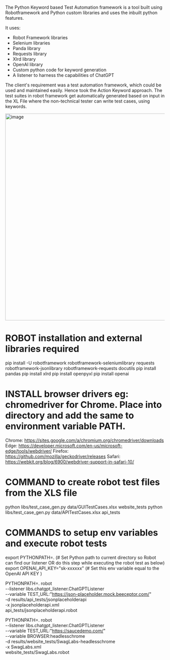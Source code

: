 
The Python Keyword based Test Automation framework is a tool built using Robotframework and Python custom libraries and uses the inbuilt python features.

It uses:
* Robot Framework libraries
* Selenium libraries
* Panda library
* Requests library 
* Xlrd library
* OpenAI library
* Custom python code for keyword generation 
* A listener to harness the capabilities of ChatGPT
  
The client's requirement was a test automation framework, which could be used and maintained easily. Hence took the Action Keyword approach.
The test suites in robot framework get automatically generated based on input in the XL File where the non-technical tester can write test cases, using keywords.


<img width="655" alt="image" src="https://github.com/user-attachments/assets/6534e344-920d-4805-9209-13e090dc9137" />




# ROBOT installation and external libraries required

pip install -U robotframework robotframework-seleniumlibrary requests robotframework-jsonlibrary robotframework-requests docutils
pip install pandas
pip install xlrd
pip install openpyxl
pip install openai

# INSTALL browser drivers eg: chromedriver for Chrome. Place into directory and add the same to environment variable PATH.

Chrome: https://sites.google.com/a/chromium.org/chromedriver/downloads
Edge: https://developer.microsoft.com/en-us/microsoft-edge/tools/webdriver/
Firefox: https://github.com/mozilla/geckodriver/releases
Safari: https://webkit.org/blog/6900/webdriver-support-in-safari-10/

# COMMAND to create robot test files from the XLS file
python libs/test_case_gen.py data/GUITestCases.xlsx website_tests
python libs/test_case_gen.py data/APITestCases.xlsx api_tests

# COMMANDS to setup env variables and execute robot tests

export PYTHONPATH=.   (# Set Python path to current directory so Robot can find our listener OR do this step while executing the robot test as below)
export OPENAI_API_KEY="sk-xxxxxx"  (# Set this env variable equal to the OpenAI API KEY )

PYTHONPATH=. robot \
--listener libs.chatgpt_listener.ChatGPTListener \
--variable TEST_URL:"https://json-placeholder.mock.beeceptor.com/" \
-d results/api_tests/jsonplaceholderapi \
-x jsonplaceholderapi.xml \
api_tests/jsonplaceholderapi.robot


PYTHONPATH=. robot \
--listener libs.chatgpt_listener.ChatGPTListener \
--variable TEST_URL:"https://saucedemo.com/" \
--variable BROWSER:headlesschrome \
-d results/website_tests/SwagLabs-headlesschrome \
-x SwagLabs.xml \
website_tests/SwagLabs.robot